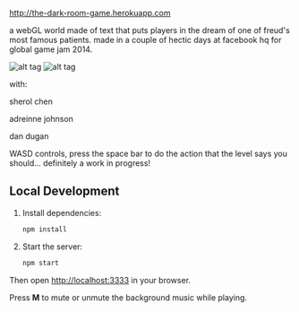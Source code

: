 http://the-dark-room-game.herokuapp.com

a webGL world made of text that puts players in the dream of one of freud's most famous patients.  made in a couple of hectic days at facebook hq for global game jam 2014.

![alt tag](http://i.imgur.com/BTIl5zC.png)
![alt tag](http://i.imgur.com/7emZTB1.png)

with:

sherol chen

adreinne johnson

dan dugan


WASD controls, press the space bar to do the action that the level says you should... definitely a work in progress!

## Local Development

1. Install dependencies:
   ```bash
   npm install
   ```

2. Start the server:
   ```bash
   npm start
   ```

Then open [http://localhost:3333](http://localhost:3333) in your browser.

Press **M** to mute or unmute the background music while playing.
